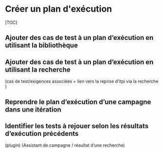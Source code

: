 # Créer un plan d'exécution

[TOC]

## Ajouter des cas de test à un plan d’exécution en utilisant la bibliothèque

## Ajouter des cas de test à un plan d’exécution en utilisant la recherche 

(cas de test/exigences associées + lien vers la reprise d’itpi via la recherche )

## Reprendre le plan d’exécution d’une campagne dans une itération 

## Identifier les tests à rejouer selon les résultats d’exécution précédents  

(plugin) (Assistant de campagne / résultat d’une recherche)